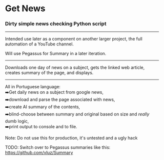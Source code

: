 # Get News
### Dirty simple news checking Python script

<hr>

Intended use later as a component on another larger project, 
the full automation of a YouTube channel.

Will use Pegassus for Summary in a later iteration.

<hr>

Downloads one day of news on a subject, gets the linked web article,
<br>
creates summary of the page, and displays.

<hr>

All in Portuguese language:
<br>
   ➡️Get daily news on a subject from google news,
   <br>
   ➡️download and parse the page associated with news,
   <br>
   ➡️create AI summary of the contents,
   <br>
   ➡️blind-choose between summary and original based on size and *really* dumb logic,
   <br>
   ➡️print output to console and to file.

Note: Do not use this for production, it's untested and a ugly hack

TODO: Switch over to Pegassus summaries like this: https://github.com/vluz/Summary
